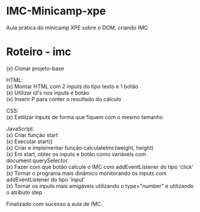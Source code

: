 # IMC-Minicamp-xpe
Aula prática do minicamp XPE sobre o DOM, criando IMC

Roteiro - imc
=============

(x) Clonar projeto-base <br>

HTML:  <br>
(x) Montar HTML com 2 inputs do tipo texto e 1 botão <br>
(x) Utilizar id's nos inputs e botão <br>
(x) Inserir P para conter o resultado do cálculo <br>

CSS: <br>
(x) Estilizar inputs de forma que fiquem com o mesmo tamanho <br>

JavaScript: <br>
(x) Criar função start <br>
(x) Executar start() <br>
(x) Criar e implementar função calculateImc(weight, height) <br>
(x) Em start, obter os inputs e botão como variáveis com document.querySelector <br>
(x) Fazer com que botão calcule o IMC com addEventListener do tipo 'click' <br>
(x) Tornar o programa mais dinâmico monitorando os inputs com addEventListener
   do tipo 'input'  <br>
(x) Tornar os inputs mais amigáveis utilizando o type="number" e utilizando o 
   atributo step <br>
   
   Finalizado com sucesso a aula de IMC.
